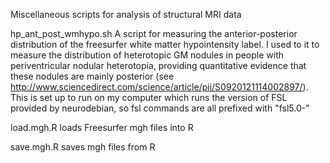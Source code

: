 Miscellaneous scripts for analysis of structural MRI data

hp_ant_post_wmhypo.sh
A script for measuring the anterior-posterior distribution of the freesurfer white matter hypointensity label. I used to it to measure the distribution of heterotopic GM nodules in people with periventricular nodular heterotopia, providing quantitative evidence that these nodules are mainly posterior (see http://www.sciencedirect.com/science/article/pii/S0920121114002897/). This is set up to run on my computer which runs the version of FSL provided by neurodebian, so fsl commands are all prefixed with "fsl5.0-"

load.mgh.R
loads Freesurfer mgh files into R

save.mgh.R 
saves mgh files from R
